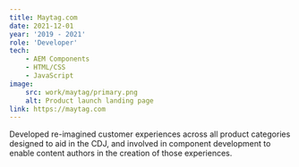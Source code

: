 ```yaml
---
title: Maytag.com
date: 2021-12-01
year: '2019 - 2021'
role: 'Developer'
tech:
    - AEM Components
    - HTML/CSS
    - JavaScript
image: 
    src: work/maytag/primary.png
    alt: Product launch landing page
link: https://maytag.com
---
```


Developed re-imagined customer experiences across all product categories designed to aid in the CDJ, and involved in component development to enable content authors in the creation of those experiences.
